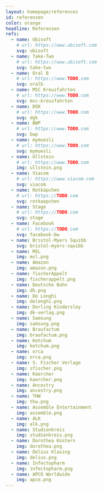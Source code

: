 ```yaml
---
layout: homepage/references
id: referenzen
color: orange
headline: Referenzen
refs:
  - name: Ubisoft
    # url: https://www.ubisoft.com
    svg: ubisoft
  - name: Take-Two
    # url: https://www.ubisoft.com
    svg: take-two
  - name: Oral B
    # url: https://www.TODO.com
    svg: oralb
  - name: MSC Kreuzfahrten
    # url: https://www.TODO.com
    svg: msc-kreuzfahrten
  - name: DGK
    # url: https://www.TODO.com
    svg: dgk
  - name: BWP
    # url: https://www.TODO.com
    svg: bwp
  - name: mymuesli
    # url: https://www.TODO.com
    svg: mymuesli
  - name: Ullstein
    # url: https://www.TODO.com
    img: ullstein.png
  - name: Viacom
    # url: https://www.viacom.com
    svg: viacom
  - name: Rotkäpchen
    # url: https://TODO.com
    svg: rotkaepchen
  - name: Stage
    # url: https://TODO.com
    svg: stage
  - name: Facebook
    # url: https://TODO.com
    svg: facebook-bw
  - name: Bristol-Myers Squibb
    svg: bristol-myers-squibb
  - name: MSL
    img: msl.png
  - name: Amazon
    img: amazon.png
  - name: fischerAppelt
    img: fischerappelt.png
  - name: Deutsche Bahn
    img: db.png
  - name: De Longhi
    img: delonghi.png
  - name: Dorling Kindersley
    img: dk-verlag.png
  - name: Samsung
    img: samsung.png
  - name: Braufactum
    img: braufactum.png
  - name: Ketchum
    img: ketchum.png
  - name: orca
    img: orca.png
  - name: S. Fischer Verlage
    img: sfischer.png
  - name: Kaercher
    img: kaercher.png
  - name: Ancestry
    img: ancestry.png
  - name: THW
    img: thw.png
  - name: Assemble Entertainment
    img: assemble.png
  - name: ALK
    img: alk.png
  - name: Studienkreis
    img: studienkreis.png
  - name: Dorothea Küsters
    img: dorothea.png
  - name: Delius Klasing
    img: delius.png
  - name: Infectopharm
    img: infectopharm.png
  - name: APCO Worldwide
    img: apco.png
---
```

